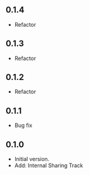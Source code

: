 ## 0.1.4
- Refactor

## 0.1.3
- Refactor

## 0.1.2
- Refactor

## 0.1.1
- Bug fix

## 0.1.0

- Initial version.
- Add: Internal Sharing Track
